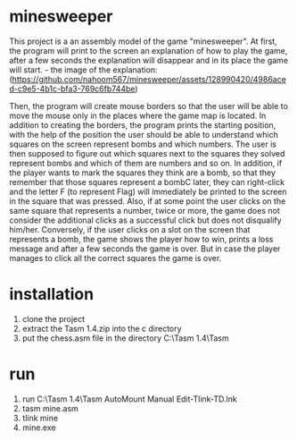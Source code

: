 # minesweeper
This project is a an assembly model of the game "minesweeper".
At first, the program will print to the screen an explanation of how to play the game, after a few seconds the explanation will disappear and in its place the game will start. - the image of the explanation: (https://github.com/nahoom567/minesweeper/assets/128990420/4986aced-c9e5-4b1c-bfa3-769c6fb744be)

Then, the program will create mouse borders so that the user will be able to move the mouse only in the places where the game map is located. In addition to creating the borders, the program prints the starting position, with the help of the position the user should be able to understand which squares on the screen represent bombs and which numbers.
The user is then supposed to figure out which squares next to the squares they solved represent bombs and which of them are numbers and so on.
In addition, if the player wants to mark the squares they think are a bomb, so that they remember that those squares represent a bombC later, they can right-click and the letter F (to represent Flag) will immediately be printed to the screen in the square that was pressed.
Also, if at some point the user clicks on the same square that represents a number, twice or more, the game does not consider the additional clicks as a successful click but does not disqualify him/her. Conversely, if the user clicks on a slot on the screen that represents a bomb, the game shows the player how to win, prints a loss message and after a few seconds the game is over. But in case the player manages to click all the correct squares the game is over.

# installation
1. clone the project
2. extract the Tasm 1.4.zip into the c directory
3. put the chess.asm file in the directory C:\Tasm 1.4\Tasm

# run
1. run C:\Tasm 1.4\Tasm AutoMount Manual Edit-Tlink-TD.lnk
2. tasm mine.asm
3. tlink mine
4. mine.exe





